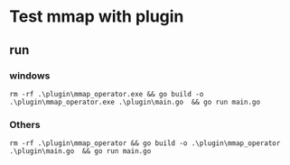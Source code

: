 # Test mmap with plugin
## run
### windows
```
rm -rf .\plugin\mmap_operator.exe && go build -o .\plugin\mmap_operator.exe .\plugin\main.go  && go run main.go
```
### Others
```
rm -rf .\plugin\mmap_operator && go build -o .\plugin\mmap_operator .\plugin\main.go  && go run main.go
```

